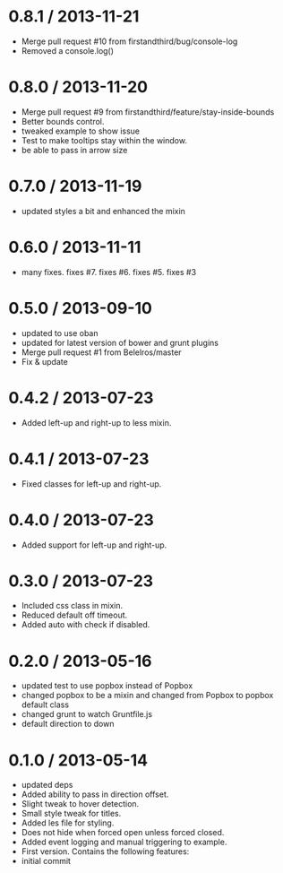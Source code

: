 
0.8.1 / 2013-11-21 
==================

 * Merge pull request #10 from firstandthird/bug/console-log
 * Removed a console.log()

0.8.0 / 2013-11-20 
==================

 * Merge pull request #9 from firstandthird/feature/stay-inside-bounds
 * Better bounds control.
 * tweaked example to show issue
 * Test to make tooltips stay within the window.
 * be able to pass in arrow size

0.7.0 / 2013-11-19 
==================

  * updated styles a bit and enhanced the mixin

0.6.0 / 2013-11-11 
==================

  * many fixes.  fixes #7. fixes #6. fixes #5. fixes #3

0.5.0 / 2013-09-10 
==================

  * updated to use oban
  * updated for latest version of bower and grunt plugins
  * Merge pull request #1 from Belelros/master
  * Fix & update

0.4.2 / 2013-07-23 
==================

 * Added left-up and right-up to less mixin.

0.4.1 / 2013-07-23 
==================

 * Fixed classes for left-up and right-up.

0.4.0 / 2013-07-23 
==================

 * Added support for left-up and right-up.

0.3.0 / 2013-07-23 
==================

 * Included css class in mixin.
 * Reduced default off timeout.
 * Added auto with check if disabled.

0.2.0 / 2013-05-16 
==================

  * updated test to use popbox instead of Popbox
  * changed popbox to be a mixin and changed from Popbox to popbox default class
  * changed grunt to watch Gruntfile.js
  * default direction to down

0.1.0 / 2013-05-14 
==================

  * updated deps
  * Added ability to pass in direction offset.
  * Slight tweak to hover detection.
  * Small style tweak for titles.
  * Added les file for styling.
  * Does not hide when forced open unless forced closed.
  * Added event logging and manual triggering to example.
  * First version. Contains the following features:
  * initial commit
